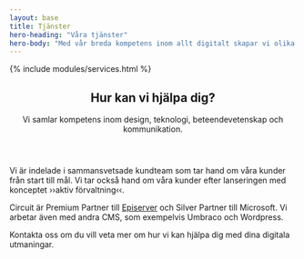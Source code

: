 ```yaml
---
layout: base
title: Tjänster
hero-heading: "Våra tjänster"
hero-body: "Med vår breda kompetens inom allt digitalt skapar vi olika webbtjänster - exempelvis <a class='js-text-01' href='/intranat'>intranät</a>, webbplatser, mobilappar, e-handel och webbaserade system."
---
```


{% include modules/services.html %}

<div class="section">
    <div class="section section-type-text">
        <article class="module-article">
            <header>
                <h2>Hur kan vi hjälpa dig?</h2>
                <span class="line"></span>
                <p>Vi samlar kompetens inom design, teknologi, beteendevetenskap och kommunikation.</p>
            </header>
            <main>
                <p>Vi är indelade i sammansvetsade kundteam som tar hand om våra kunder från start till mål. Vi tar också hand om våra kunder efter lanseringen med konceptet ››aktiv förvaltning‹‹.</p>
                <p>Circuit är Premium Partner till <a class='js-text-01' href='/www-jekyll/episerver'>Episerver</a> och Silver Partner till Microsoft. Vi arbetar även med andra CMS, som exempelvis Umbraco och Wordpress.</p>
                <p>Kontakta oss om du vill veta mer om hur vi kan hjälpa dig med dina digitala utmaningar.</p>
            </main>
        </article>
    </div>
</div>
